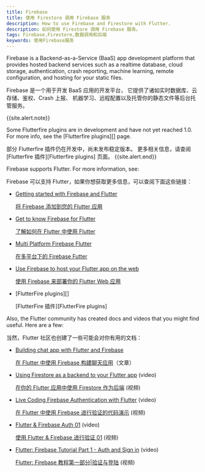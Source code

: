 ```yaml
---
title: Firebase
title: 使用 Firestore 调用 Firebase 服务
description: How to use Firebase and Firestore with Flutter.
description: 如何使用 Firestore 调用 Firebase 服务。
tags: Firebase,Firestore,数据调用和后端
keywords: 使用Firebase服务
---
```


Firebase is a Backend-as-a-Service (BaaS) app development platform
that provides hosted backend services such as a realtime database,
cloud storage, authentication, crash reporting, machine learning,
remote configuration, and hosting for your static files.

Firebase 是一个用于开发 BaaS 应用的开发平台，
它提供了诸如实时数据库、云存储、鉴权、Crash 上报、
机器学习、远程配置以及托管你的静态文件等后台托管服务。

{{site.alert.note}}

  Some Flutterfire plugins are in development and have not yet
  reached 1.0. For more info, see the [Flutterfire plugins][] page.
  
  部分 Flutterfire 插件仍在开发中，尚未发布稳定版本。
  更多相关信息，请查阅 [Flutterfire 插件][Flutterfire plugins] 页面。
{{site.alert.end}}

Firebase supports Flutter. For more information, see:

Firebase 可以支持 Flutter，如果你想获取更多信息，可以查阅下面这些链接：

* [Getting started with Firebase and Flutter][started]

  [将 Firebase 添加到您的 Flutter 应用][started]
  
* [Get to know Firebase for Flutter][codelab1]

  [了解如何在 Flutter 中使用 Flutter][codelab1-cn]
  
* [Multi Platform Firebase Flutter][codelab2]

  [在多平台下的 Firebase Futter][codelab2]

* [Use Firebase to host your Flutter app on the web][article]

  [使用 Firebase 来部署你的 Flutter Web 应用][article]

* [FlutterFire plugins][]

  [FlutterFire 插件][FlutterFire plugins]

Also, the Flutter community has created docs and
videos that you might find useful. Here are a few:

当然，Flutter 社区也创建了一些可能会对你有用的文档：
   
* [Building chat app with Flutter and Firebase][chat app]
   
  [在 Flutter 中使用 Firebase 构建聊天应用][chat app]（文章）

* [Using Firestore as a backend to your Flutter app][video] (video)

  [在你的 Flutter 应用中使用 Firestore 作为后端][video] (视频)

* [Live Coding Firebase Authentication with Flutter][video2] (video)

  [在 Flutter 中使用 Firebase 进行验证的代码演示][video2] (视频)

* [Flutter & Firebase Auth 01][video3] (video)

  [使用 Flutter & Firebase 进行验证 01][video3] (视频)

* [Flutter: Firebase Tutorial Part 1 - Auth and Sign in][video4] (video)

  [Flutter: Firebase 教程第一部分|验证与登陆][video4] (视频)

[article]: {{site.medium}}/flutter/must-try-use-firebase-to-host-your-flutter-app-on-the-web-852ee533a469
[chat app]: {{site.medium}}/flutter-community/building-a-chat-app-with-flutter-and-firebase-from-scratch-9eaa7f41782e
[codelab1]: {{site.codelabs}}/codelabs/firebase-get-to-know-flutter
[codelab1-cn]: https://firebase.google.cn/codelabs/firebase-get-to-know-flutter
[codelab2]: {{site.codelabs}}/codelabs/friendlyeats-flutter
[FlutterFire]: https://firebase.flutter.dev
[started]: https://firebase.flutter.dev/docs/overview
[video]: https://www.youtube.com/watch?v=DqJ_KjFzL9I&t=38s
[video2]: https://www.youtube.com/watch?v=OlcYP6UXlm8
[video3]: https://www.youtube.com/watch?v=u_Lyx8KJWpg
[video4]: https://www.youtube.com/watch?v=13-jNF984C0
[video-bilibili]: https://www.bilibili.com/video/av55809997/
[codelab-cn]: {{site.codelabs}}/codelabs/flutter-firebase-cn/index.html